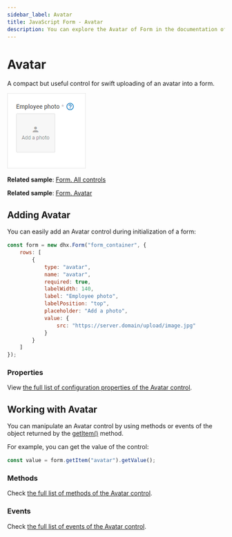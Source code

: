 ```yaml
---
sidebar_label: Avatar
title: JavaScript Form - Avatar 
description: You can explore the Avatar of Form in the documentation of the DHTMLX JavaScript UI library. Browse developer guides and API reference, try out code examples and live demos, and download a free 30-day evaluation version of DHTMLX Suite.
---
```


# Avatar

A compact but useful control for swift uploading of an avatar into a form.

![Avatar control](../assets/form/form_avatar.png)

**Related sample**: [Form. All controls](https://snippet.dhtmlx.com/ikyyekxq)

**Related sample**: [Form. Avatar](https://snippet.dhtmlx.com/87u37hqc?tag=avatar)

## Adding Avatar

You can easily add an Avatar control during initialization of a form:

~~~js
const form = new dhx.Form("form_container", {
	rows: [
    	{
			type: "avatar",
            name: "avatar",
            required: true,
            labelWidth: 140,
            label: "Employee photo",
            labelPosition: "top",
            placeholder: "Add a photo",
            value: {
                src: "https://server.domain/upload/image.jpg"
            }
		}
    ]
});
~~~

### Properties

View [the full list of configuration properties of the Avatar control](form/api/avatar/api_avatar_properties.md).

## Working with Avatar

You can manipulate an Avatar control by using methods or events of the object returned by the [getItem()](form/api/form_getitem_method.md) method.

For example, you can get the value of the control:

~~~js
const value = form.getItem("avatar").getValue();
~~~

### Methods

Check [the full list of methods of the Avatar control](form/api/api_overview.md#avatar-methods).

### Events

Check [the full list of events of the Avatar control](form/api/api_overview.md#avatar-events).